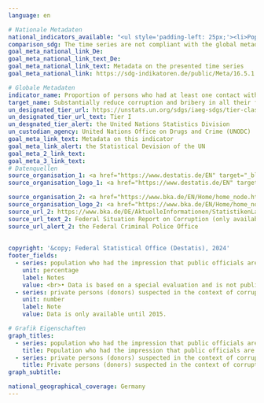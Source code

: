 ```yaml
---
language: en    

# Nationale Metadaten    
national_indicators_available: "<ul style='padding-left: 25px;'><li>Population who had the impression that public officials are corruptible during their interactions with public agencies in the previous two years</li> <li> Private persons (donors) suspected in the context of corruption offences</li></ul>"    
comparison_sdg: The time series are not compliant with the global metadata, but provide additional information.    
goal_meta_national_link_De: 
goal_meta_national_link_text_De: 
goal_meta_national_link_text: Metadata on the presented time series
goal_meta_national_link: https://sdg-indikatoren.de/public/Meta/16.5.1.pdf    

# Globale Metadaten    
indicator_name: Proportion of persons who had at least one contact with a public official and who paid a bribe to a public official, or were asked for a bribe by those public officials, during the previous 12 months    
target_name: Substantially reduce corruption and bribery in all their forms    
un_designated_tier_url: https://unstats.un.org/sdgs/iaeg-sdgs/tier-classification/    
un_designated_tier_url_text: Tier I    
un_desgnated_tier_alert: the United Nations Statistics Division    
un_custodian_agency: United Nations Office on Drugs and Crime (UNODC)    
goal_meta_link_text: Metadata on this indicator    
goal_meta_link_alert: the Statistical Devision of the UN    
goal_meta_2_link_text:     
goal_meta_3_link_text:         
# Datenquellen
source_organisation_1: <a href="https://www.destatis.de/EN" target="_blank"> Federal Statistical Office (Destatis) </a>
source_organisation_logo_1: <a href="https://www.destatis.de/EN" target="_blank"><img src="https://sdg-indikatoren.de/public/OrgImgEn/destatis.png" alt="Logo destatis" style="height:60px; width:148px"/></a>

source_organisation_2: <a href="https://www.bka.de/EN/Home/home_node.htm" target="_blank" onclick="return confirm_alert('the Federal Criminal Police Office','En');"> Federal Criminal Police Office </a>
source_organisation_logo_2: <a href="https://www.bka.de/EN/Home/home_node.htm" target="_blank" onclick="return confirm_alert('the Federal Criminal Police Office','En');"><img src="https://sdg-indikatoren.de/public/OrgImgEn/bka.png" alt="Logo bka" style="height:60px; width:148px"/></a>
source_url_2: https://www.bka.de/DE/AktuelleInformationen/StatistikenLagebilder/Lagebilder/Korruption/korruption_node.html
source_url_text_2: Federal Situation Report on Corruption (only available in German)
source_url_alert_2: the Federal Criminal Police Office
    
    
copyright: '&copy; Federal Statistical Office (Destatis), 2024'    
footer_fields:
  - series: population who had the impression that public officials are corruptible during their interactions with public agencies in the previous two years
    unit: percentage
    label: Notes
    value: <br>• Data is based on a special evaluation and is not publicly available. <br>• Data is only available from 2015.
  - series: private persons (donors) suspected in the context of corruption offences
    unit: number
    label: Note
    value: Data is only available until 2015.    

# Grafik Eigenschaften    
graph_titles:
  - series: population who had the impression that public officials are corruptible during their interactions with public agencies in the previous two years
    title: Population who had the impression that public officials are corruptible during their interactions with public agencies in the previous two years
  - series: private persons (donors) suspected in the context of corruption offences
    title: Private persons (donors) suspected in the context of corruption offences
graph_subtitle:     

national_geographical_coverage: Germany    
---
```


<span></span>
